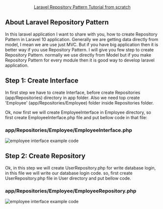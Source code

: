 <p align="center">
    <a href="https://github.com/tauhedulislam0001/Laravel-Repository-Binding" target="_blank">
         Laravel Repository Pattern Tutorial from scratch
    </a>
</p>

## About Laravel Repository Pattern

In this laravel application I want to share with you, how to create Repository Pattern in Laravel 10 application. Generally we are getting data directly from model, I mean we are use just MVC. But if you have big application then it is better way if you use Repository Pattern. I will give you few step to create Repository Pattern. normally we use directly from Model but if you make Repository Pattern for every module then it is good way to develop laravel application.

## Step 1: Create Interface

In first step we have to create Interface, before create Repositories (app/Repositories) directory in app folder. Also we need top create 'Employee' (app/Repositories/Employee) folder inside Repositories folder.

Ok, now first we will create EmployeeInterface in Employee directory, so first create EmployeeInterface.php file and put bellow code in that file:

### app/Repositories/Employee/EmployeeInterface.php

![employee interface example code](https://github.com/tauhedulislam0001/Laravel-Repository-Binding/public/screen/EmployeeInterface.png?raw=true)

## Step 2: Create Repository

Ok, in this step we will create UserRepository.php for write database login, in this file we will write our database login code. so, first create UserRepository.php file in User directory and put bellow code.

### app/Repositories/Employee/EmployeeRepository.php
![employee interface example code](https://github.com/tauhedulislam0001/Laravel-Repository-Binding/public/screen/EmployeeRepository.png?raw=true)

